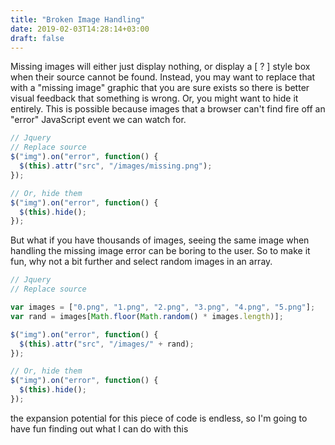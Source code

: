 ```yaml
---
title: "Broken Image Handling"
date: 2019-02-03T14:28:14+03:00
draft: false
---
```


Missing images will either just display nothing, or display a [ ? ] style box when their source cannot be found. Instead, you may want to replace that with a "missing image" graphic that you are sure exists so there is better visual feedback that something is wrong. Or, you might want to hide it entirely. This is possible because images that a browser can't find fire off an "error" JavaScript event we can watch for.

```javascript
// Jquery
// Replace source
$("img").on("error", function() {
  $(this).attr("src", "/images/missing.png");
});

// Or, hide them
$("img").on("error", function() {
  $(this).hide();
});
```

But what if you have thousands of images, seeing the same image when handling the missing image error can be boring to the user. So to make it fun, why not a bit further and select random images in an array.

```javascript
// Jquery
// Replace source

var images = ["0.png", "1.png", "2.png", "3.png", "4.png", "5.png"];
var rand = images[Math.floor(Math.random() * images.length)];

$("img").on("error", function() {
  $(this).attr("src", "/images/" + rand);
});

// Or, hide them
$("img").on("error", function() {
  $(this).hide();
});
```

the expansion potential for this piece of code is endless, so I'm going to have fun finding out what I can do with this
